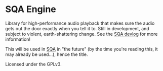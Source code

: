 SQA Engine
==========

Library for high-performance audio playback that makes sure the audio gets out the door exactly when you tell it to.
Still in development, and subject to violent, earth-shattering change. See the [SQA devlog](http://pro.theta.eu.org/2017/01/02/sqa-devlog-1.html) for more information!

This will be used in [SQA](https://github.com/eeeeeta/sqa) in "the future" (by the time you're reading this, it may already
be used...), hence the title.

Licensed under the GPLv3.
